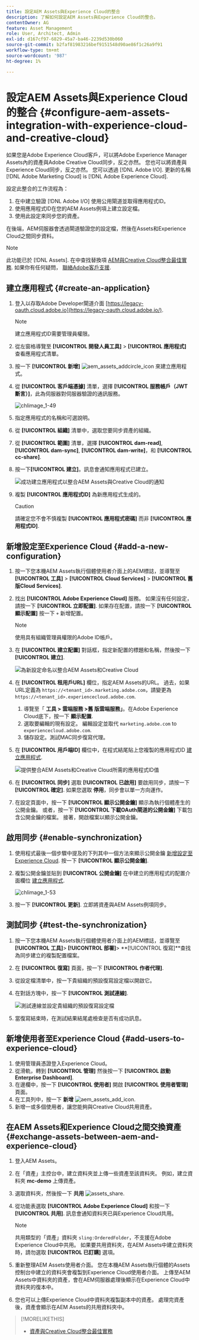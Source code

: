 ```yaml
---
title: 設定AEM Assets與Experience Cloud的整合
description: 了解如何設定AEM Assets與Experience Cloud的整合。
contentOwner: AG
feature: Asset Management
role: User, Architect, Admin
exl-id: d167cf97-6829-45a7-ba46-2239d530b060
source-git-commit: b2faf81983216bef9151548d90ae86f1c26a9f91
workflow-type: tm+mt
source-wordcount: '987'
ht-degree: 1%

---
```


# 設定AEM Assets與Experience Cloud的整合 {#configure-aem-assets-integration-with-experience-cloud-and-creative-cloud}

如果您是Adobe Experience Cloud客戶，可以將Adobe Experience Manager Assets內的資產與Adobe Creative Cloud同步，反之亦然。 您也可以將資產與Experience Cloud同步，反之亦然。 您可以透過 [!DNL Adobe I/O]. 更新的名稱 [!DNL Adobe Marketing Cloud] is [!DNL Adobe Experience Cloud].

設定此整合的工作流程為：

1. 在中建立驗證 [!DNL Adobe I/O] 使用公用閘道並取得應用程式ID。
1. 使用應用程式ID在您的AEM Assets例項上建立設定檔。
1. 使用此設定來同步您的資產。

在後端，AEM伺服器會透過閘道驗證您的設定檔，然後在Assets和Experience Cloud之間同步資料。

>[!NOTE]
>
>此功能已於 [!DNL Assets]. 在中查找替換項 [AEM與Creative Cloud整合最佳實務](/help/assets/aem-cc-integration-best-practices.md). 如果你有任何疑問， [聯絡Adobe客戶支援](https://www.adobe.com/tw/account/sign-in.supportportal.html).

<!-- Hiding this for now via cqdoc-16834.
![Flow of data when AEM Assets and Creative Cloud are integrated](assets/chlimage_1-48.png)

>[!NOTE]
>
>Sharing assets between Adobe Experience Cloud and Adobe Creative Cloud requires administrator privileges on the AEM instance.
-->

## 建立應用程式 {#create-an-application}

1. 登入以存取Adobe Developer閘道介面 [https://legacy-oauth.cloud.adobe.io](https://legacy-oauth.cloud.adobe.io/).

   >[!NOTE]
   >
   >建立應用程式ID需要管理員權限。

1. 從左窗格導覽至 **[!UICONTROL 開發人員工具]** > **[!UICONTROL 應用程式]** 查看應用程式清單。
1. 按一下 **[!UICONTROL 新增]** ![aem_assets_addcircle_icon](assets/aem_assets_addcircle_icon.png) 來建立應用程式。
1. 從 **[!UICONTROL 客戶端憑據]** 清單，選擇 **[!UICONTROL 服務帳戶（JWT斷言）]**，此為伺服器對伺服器驗證的通訊服務。

   ![chlimage_1-49](assets/chlimage_1-49.png)

1. 指定應用程式的名稱和可選說明。
1. 從 **[!UICONTROL 組織]** 清單中，選取您要同步資產的組織。
1. 從 **[!UICONTROL 範圍]** 清單，選擇 **[!UICONTROL dam-read]**, **[!UICONTROL dam-sync]**, **[!UICONTROL dam-write]**，和 **[!UICONTROL cc-share]**.
1. 按一下&#x200B;**[!UICONTROL 建立]**。訊息會通知應用程式已建立。

   ![成功建立應用程式以整合AEM Assets與Creative Cloud的通知](assets/chlimage_1-50.png)

1. 複製 **[!UICONTROL 應用程式ID]** 為新應用程式生成的。

   >[!CAUTION]
   >
   >請確定您不會不慎複製 **[!UICONTROL 應用程式密碼]** 而非 **[!UICONTROL 應用程式ID]**.

## 新增設定至Experience Cloud {#add-a-new-configuration}

1. 按一下您本機AEM Assets執行個體使用者介面上的AEM標誌，並導覽至 **[!UICONTROL 工具]** > **[!UICONTROL Cloud Services]** > **[!UICONTROL 舊版Cloud Services]**.

1. 找出 **[!UICONTROL Adobe Experience Cloud]** 服務。 如果沒有任何設定，請按一下 **[!UICONTROL 立即配置]**. 如果存在配置，請按一下 **[!UICONTROL 顯示配置]** 按一下 `+` 新增配置。

   >[!NOTE]
   >
   >使用具有組織管理員權限的Adobe ID帳戶。

1. 在 **[!UICONTROL 建立配置]** 對話框，指定新配置的標題和名稱，然後按一下 **[!UICONTROL 建立]**.

   ![為新設定命名以整合AEM Assets和Creative Cloud](assets/aem-ec-integration-config1.png)

1. 在 **[!UICONTROL 租用戶URL]** 欄位，指定AEM Assets的URL。 過去，如果URL定義為 `https://<tenant_id>.marketing.adobe.com`，請變更為 `https://<tenant_id>.experiencecloud.adobe.com`.

   1. 導覽至「 **工具 > 雲端服務 >舊 版雲端服務」**。在Adobe Experience Cloud底下，按一下 **顯示配置**.
   1. 選取要編輯的現有設定。 編輯設定並取代 `marketing.adobe.com` to `experiencecloud.adobe.com`.
   1. 儲存設定。測試MAC同步復寫代理。

1. 在 **[!UICONTROL 用戶端ID]** 欄位中，在程式結尾貼上您複製的應用程式ID [建立應用程式](#create-an-application).

   ![提供整合AEM Assets和Creative Cloud所需的應用程式ID值](assets/cloudservices_tenant_info.png)

1. 在 **[!UICONTROL 同步]** 選取 **[!UICONTROL 已啟用]** 要啟用同步，請按一下 **[!UICONTROL 確定]**. 如果您選取 **停用**，同步會以單一方向運作。

1. 在設定頁面中，按一下 **[!UICONTROL 顯示公開金鑰]** 顯示為執行個體產生的公開金鑰。 或者，按一下 **[!UICONTROL 下載OAuth閘道的公開金鑰]** 下載包含公開金鑰的檔案。 接著，開啟檔案以顯示公開金鑰。

## 啟用同步 {#enable-synchronization}

1. 使用程式最後一個步驟中提及的下列其中一個方法來顯示公開金鑰 [新增設定至Experience Cloud](#add-a-new-configuration). 按一下 **[!UICONTROL 顯示公開金鑰]**.

1. 複製公開金鑰並貼到 **[!UICONTROL 公開金鑰]** 在中建立的應用程式的配置介面欄位 [建立應用程式](#create-an-application).

   ![chlimage_1-53](assets/chlimage_1-53.png)

1. 按一下 **[!UICONTROL 更新]**. 立即將資產與AEM Assets例項同步。

## 測試同步 {#test-the-synchronization}

1. 按一下您本機AEM Assets執行個體使用者介面上的AEM標誌，並導覽至 **[!UICONTROL 工具]**> **[!UICONTROL 部署]**> **[!UICONTROL 復寫]**查找為同步建立的複製配置檔案。
1. 在 **[!UICONTROL 復寫]** 頁面，按一下 **[!UICONTROL 作者代理]**.
1. 從設定檔清單中，按一下貴組織的預設復寫設定檔以開啟它。
1. 在對話方塊中，按一下 **[!UICONTROL 測試連線]**.

   ![測試連線並設定貴組織的預設復寫設定檔](assets/chlimage_1-54.png)

1. 當復寫結束時，在測試結果結尾處檢查是否有成功訊息。

## 新增使用者至Experience Cloud {#add-users-to-experience-cloud}

1. 使用管理員憑證登入Experience Cloud。
1. 從滑軌，轉到 **[!UICONTROL 管理]** 然後按一下 **[!UICONTROL 啟動Enterprise Dashboard]**.
1. 在邊欄中，按一下 **[!UICONTROL 使用者]** 開啟 **[!UICONTROL 使用者管理]** 頁面。
1. 在工具列中，按一下 **新增** ![aem_assets_add_icon](assets/aem_assets_add_icon.png).
1. 新增一或多個使用者，讓您能夠與Creative Cloud共用資產。

<!-- TBD: Check.
   >[!NOTE]
   >
   >Only the users that you add to Experience Cloud can share assets from AEM Assets to Creative Cloud.

-->

## 在AEM Assets和Experience Cloud之間交換資產 {#exchange-assets-between-aem-and-experience-cloud}

1. 登入AEM Assets。
1. 在「資產」主控台中，建立資料夾並上傳一些資產至該資料夾。 例如，建立資料夾 **mc-demo** 上傳資產。
1. 選取資料夾，然後按一下 **共用** ![assets_share](assets/do-not-localize/assets_share.png).
1. 從功能表選取 **[!UICONTROL Adobe Experience Cloud]** 和按一下 **[!UICONTROL 共用]**. 訊息會通知資料夾已與Experience Cloud共用。

   >[!NOTE]
   >
   >共用類型的「資產」資料夾 `sling:OrderedFolder`，不支援在Adobe Experience Cloud中共用。 如果要共用資料夾，在AEM Assets中建立資料夾時，請勿選取 **[!UICONTROL 已訂購]** 選項。

1. 重新整理AEM Assets使用者介面。 您在本機AEM Assets執行個體的Assets控制台中建立的資料夾會複製到Experience Cloud使用者介面。 上傳至AEM Assets中資料夾的資產，會在AEM伺服器處理後顯示在Experience Cloud中資料夾的復本中。
1. 您也可以上傳Experience Cloud中資料夾複製副本中的資產。 處理完資產後，資產會顯示在AEM Assets的共用資料夾中。

<!-- Removing as per PM guidance via https://jira.corp.adobe.com/browse/CQDOC-16834?focusedCommentId=22881523&page=com.atlassian.jira.plugin.system.issuetabpanels:comment-tabpanel#comment-22881523.

## Exchange assets between AEM Assets and Creative Cloud {#exchange-assets-between-aem-assets-and-creative-cloud}

>[!CAUTION]
>
>The AEM to Creative Cloud Folder Sharing feature is deprecated. Customers are strongly advised to use newer capabilities, like [Adobe Asset Link](https://helpx.adobe.com/enterprise/using/adobe-asset-link.html) or [AEM desktop app](https://helpx.adobe.com/experience-manager/desktop-app/aem-desktop-app.html). Learn more in [AEM and Creative Cloud Integration Best Practices](/help/assets/aem-cc-integration-best-practices.md).

AEM Assets lets you share folders containing assets with Adobe Creative Cloud users.

1. In the Assets console, select the folder to share with Creative Cloud.
1. From the toolbar, click **[!UICONTROL Share]** ![assets_share](assets/do-not-localize/assets_share.png).
1. From the list, select the **[!UICONTROL Adobe Creative Cloud]** option.

   >[!NOTE]
   >
   >The options are available for users with read permissions on the root. Users must have the required permission to access the replication agent information of Marketing Cloud.

1. In the **[!UICONTROL Creative Cloud Sharing]** page, add the user to share the folder with and choose a role for the user. Click **[!UICONTROL Save]** and click **[!UICONTROL OK]**.

1. Log on to Creative Cloud with the credentials of the user you shared the folder with. The shared folder is available in Creative Cloud.

The AEM Assets-Marketing Cloud synchronization is designed in a way that the user machine instance from where the asset is uploaded retains the right to modify the asset. Only these changes are propagated to the other instance.

For example, if an asset is uploaded from an AEM Assets (on premises) instance, the changes to the asset from this instance are propagated to the Marketing Cloud instance. However, the changes done from the Marketing Cloud instance to the same asset aren’t propagated to the AEM instance and vice versa for asset uploaded from Marketing Cloud.
-->

>[!MORELIKETHIS]
>
>* [資產與Creative Cloud整合最佳實務](/help/assets/aem-cc-integration-best-practices.md)


